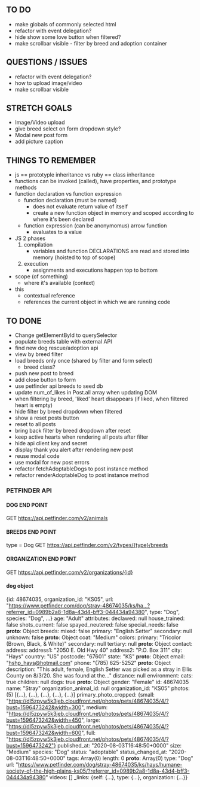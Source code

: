 ## TO DO
- make globals of commonly selected html
- refactor with event delegation?
- hide show some love button when filtered?
- make scrollbar visible - filter by breed and adoption container

## QUESTIONS / ISSUES
- refactor with event delegation?
- how to upload image/video
- make scrollbar visible

## STRETCH GOALS
- Image/Video upload
- give breed select on form dropdown style?
- Modal new post form
- add picture caption

## THINGS TO REMEMBER
- js == prototyple inheritance vs ruby == class inheritance 
- functions can be invoked (called), have properties, and prototype methods
- function declaration vs function expression 
    - function declaration (must be named) 
        - does not evaluate return value of itself
        - create a new function object in memory and scoped according to where it's been declared
    - function expression (can be anonymomus) arrow function
        - evaluates to a value
- JS 2 phases
    1. compilation
        - variables and function DECLARATIONS are read and stored into memory (hoisted to top of scope)
    2. execution
        - assignments and executions happen top to bottom
- scope (of something)
    - where it's available (context)
- this
    - contextual reference
    - references the current object in which we are running code

## TO DONE
- Change getElementById to querySelector
- populate breeds table with external API
- find new dog rescue/adoption api
- view by breed filter
- load breeds only once (shared by filter and form select)
    - breed class?
- push new post to breed
- add close button to form
- use petfinder api breeds to seed db
- update num_of_likes in Post.all array when updating DOM
- when filtering by breed, 'liked' heart disappears (if liked, when filtered heart is empty)
- hide filter by breed dropdown when filtered
- show a reset posts button
- reset to all posts
- bring back filter by breed dropdown after reset
- keep active hearts when rendering all posts after filter
- hide api client key and secret
- display thank you alert after rendering new post
- reuse modal code
- use modal for new post errors
- refactor fetchAdoptableDogs to post instance method
- refactor renderAdoptableDog to post instance method

### PETFINDER API       
#### DOG END POINT
GET https://api.petfinder.com/v2/animals
#### BREEDS END POINT
type = Dog
GET https://api.petfinder.com/v2/types/{type}/breeds
#### ORGANIZATION END POINT
GET https://api.petfinder.com/v2/organizations/{id}

#### dog object
{id: 48674035, 
organization_id: "KS05", 
url: "https://www.petfinder.com/dog/stray-48674035/ks/ha…?referrer_id=0989b2a8-1d8a-43d4-bff3-044434a94380", 
type: "Dog", species: "Dog", …}
age: "Adult"
attributes:
declawed: null
house_trained: false
shots_current: false
spayed_neutered: false
special_needs: false
__proto__: Object
breeds:
mixed: false
primary: "English Setter"
secondary: null
unknown: false
__proto__: Object
coat: "Medium"
colors:
    primary: "Tricolor (Brown, Black, & White)"
    secondary: null
    tertiary: null
__proto__: Object
contact:
    address:
        address1: "2050 E. Old Hwy 40"
        address2: "P.O. Box 311"
        city: "Hays"
        country: "US"
        postcode: "67601"
        state: "KS"
__proto__: Object
email: "hshp_hays@hotmail.com"
phone: "(785) 625-5252"
__proto__: Object
description: "This adult, female, English Setter was picked as a stray in Ellis County on 8/3/20. She was found at the..."
distance: null
environment:
cats: true
children: null
dogs: true
__proto__: Object
gender: "Female"
id: 48674035
name: "Stray"
organization_animal_id: null
organization_id: "KS05"
photos: (5) [{…}, {…}, {…}, {…}, {…}]
primary_photo_cropped: {small: "https://dl5zpyw5k3jeb.cloudfront.net/photos/pets/48674035/4/?bust=1596473242&width=300", medium: "https://dl5zpyw5k3jeb.cloudfront.net/photos/pets/48674035/4/?bust=1596473242&width=450", large: "https://dl5zpyw5k3jeb.cloudfront.net/photos/pets/48674035/4/?bust=1596473242&width=600", full: "https://dl5zpyw5k3jeb.cloudfront.net/photos/pets/48674035/4/?bust=1596473242"}
published_at: "2020-08-03T16:48:50+0000"
size: "Medium"
species: "Dog"
status: "adoptable"
status_changed_at: "2020-08-03T16:48:50+0000"
tags: Array(0)
length: 0
__proto__: Array(0)
type: "Dog"
url: "https://www.petfinder.com/dog/stray-48674035/ks/hays/humane-society-of-the-high-plains-ks05/?referrer_id=0989b2a8-1d8a-43d4-bff3-044434a94380"
videos: []
_links: {self: {…}, type: {…}, organization: {…}}
